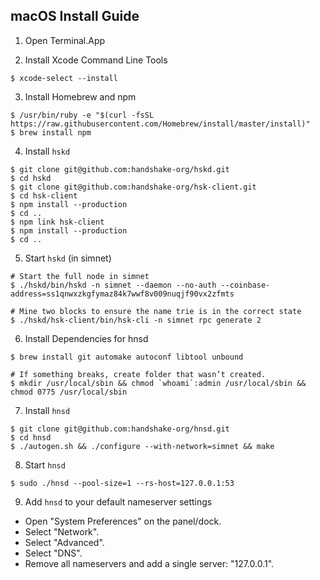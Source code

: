 ## macOS Install Guide

1. Open Terminal.App

2. Install Xcode Command Line Tools
```
$ xcode-select --install
```

3. Install Homebrew and npm
```
$ /usr/bin/ruby -e "$(curl -fsSL https://raw.githubusercontent.com/Homebrew/install/master/install)"
$ brew install npm
```

4. Install `hskd`
```
$ git clone git@github.com:handshake-org/hskd.git
$ cd hskd
$ git clone git@github.com:handshake-org/hsk-client.git
$ cd hsk-client
$ npm install --production
$ cd ..
$ npm link hsk-client
$ npm install --production
$ cd ..
```

5. Start `hskd` (in simnet)
```
# Start the full node in simnet
$ ./hskd/bin/hskd -n simnet --daemon --no-auth --coinbase-address=ss1qnwxzkgfymaz84k7wwf8v009nuqjf90vx2zfmts

# Mine two blocks to ensure the name trie is in the correct state
$ ./hskd/hsk-client/bin/hsk-cli -n simnet rpc generate 2
```

6. Install Dependencies for hnsd
```
$ brew install git automake autoconf libtool unbound

# If something breaks, create folder that wasn’t created.
$ mkdir /usr/local/sbin && chmod `whoami`:admin /usr/local/sbin && chmod 0775 /usr/local/sbin
```

7. Install `hnsd`
```
$ git clone git@github.com:handshake-org/hnsd.git
$ cd hnsd
$ ./autogen.sh && ./configure --with-network=simnet && make
```

8. Start `hnsd`
```
$ sudo ./hnsd --pool-size=1 --rs-host=127.0.0.1:53 
```

9. Add `hnsd` to your default nameserver settings
- Open "System Preferences" on the panel/dock.
- Select "Network".
- Select "Advanced".
- Select "DNS".
- Remove all nameservers and add a single server: "127.0.0.1".

